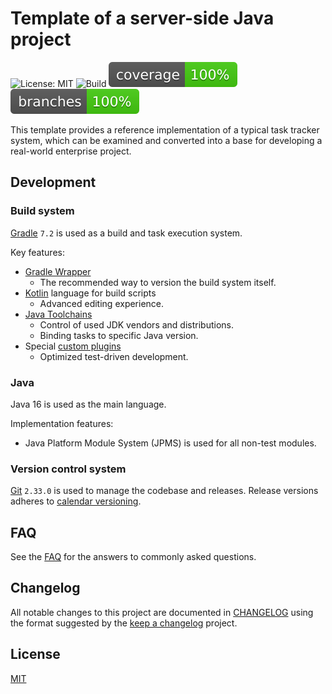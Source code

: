 # Template of a server-side Java project
![License: MIT](https://img.shields.io/github/license/iyankovsky/java-server-template) ![Build](https://github.com/iyankovsky/java-server-template/workflows/Build/badge.svg) [![Coverage](.github/badges/jacoco.svg)](https://github.com/iyankovsky/java-server-template/actions/workflows/build.yaml) [![Branches](.github/badges/branches.svg)](https://github.com/iyankovsky/java-server-template/actions/workflows/build.yaml)

This template provides a reference implementation of a typical task tracker system,
which can be examined and converted into a base for developing a real-world enterprise project.

## Development

### Build system
[Gradle] `7.2` is used as a build and task execution system.

Key features:
* [Gradle Wrapper]
  * The recommended way to version the build system itself.
* [Kotlin] language for build scripts
  * Advanced editing experience.
* [Java Toolchains]
  * Control of used JDK vendors and distributions.
  * Binding tasks to specific Java version.
* Special [custom plugins]
  * Optimized test-driven development.

### Java
Java 16 is used as the main language.

Implementation features:
* Java Platform Module System (JPMS) is used for all non-test modules.

### Version control system
[Git] `2.33.0` is used to manage the codebase and releases. Release versions adheres to [calendar versioning].

## FAQ
See the [FAQ](documentation/faq.md) for the answers to commonly asked questions.

## Changelog
All notable changes to this project are documented in [CHANGELOG](CHANGELOG.md) using the format suggested by the [keep a changelog] project.

## License
[MIT]

[Gradle]: https://gradle.org
[Gradle Wrapper]: https://docs.gradle.org/current/userguide/gradle_wrapper.html
[Kotlin]: https://gradle.org/kotlin
[Git]: https://git-scm.com
[calendar versioning]: https://calver.org
[keep a changelog]: https://keepachangelog.com/en/1.0.0
[Java Toolchains]: https://blog.gradle.org/java-toolchains
[custom plugins]: https://docs.gradle.org/current/userguide/custom_plugins.html
[MIT]: https://choosealicense.com/licenses/mit
